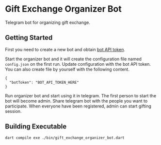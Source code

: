 # Gift Exchange Organizer Bot

Telegram bot for organizing gift exchange.

## Getting Started

First you need to create a new bot and obtain [bot API token](https://core.telegram.org/bots/features#creating-a-new-bot).

Start the organizer bot and it will create the configuration file named `config.json` on the first run. Update configuration with the bot API token.
You can also create file by yourself with the following content.

```
{
  "botToken": "BOT_API_TOKEN_HERE"
}
```

Run organizer bot and start using it in telegram. The first person to start the bot will become admin. 
Share telegram bot with the people you want to participate. When everyone have been registered, admin can start gifting session.

## Building Executable

```
dart compile exe ./bin/gift_exchange_organizer_bot.dart 
```
